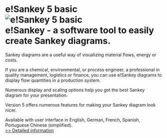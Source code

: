 # e!Sankey 5 basic<br />![e!Sankey 5 basic](https://mycommerce.akamaized.net/api/pimages/P300257906/BIG/300257906.PNG)<br />e!Sankey - a software tool to easily create Sankey diagrams.

Sankey diagrams are a useful way of visualizing material flows, energy or costs.

If you are a chemical, environmental, or process engineer, a professional in quality management, logistics or finance, you can use e!Sankey diagrams to display flow quantities in a production system.

Numerous display and scaling options help you get the best Sankey diagram for your presentation.

Version 5 offers numerous features for making your Sankey diagram look nicer.

Available with user interface in English, German, French, Spanish, Portuguese Chinese (simplified).<br />[>> Detailed information](https://secure.shareit.com/shareit/product.html?productid=300257906&affiliateid=200057808)